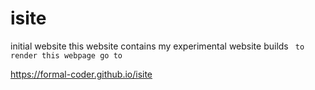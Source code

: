 # isite
initial website
this website contains my experimental website builds
``` to render this webpage go to``` 

https://formal-coder.github.io/isite
